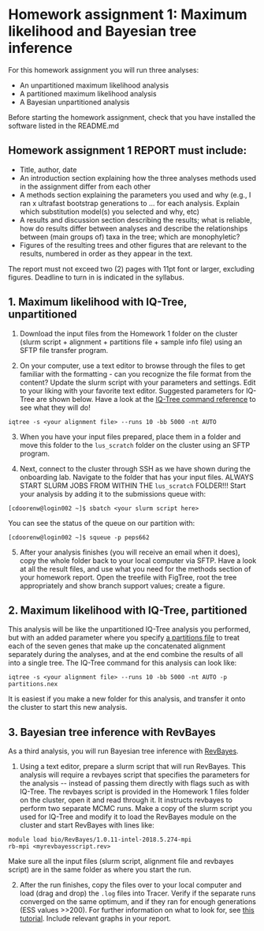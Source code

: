 # Homework assignment 1: Maximum likelihood and Bayesian tree inference

For this homework assignment you will run three analyses:
- An unpartitioned maximum likelihood analysis
- A partitioned maximum likelihood analysis
- A Bayesian unpartitioned analysis

Before starting the homework assignment, check that you have installed the software listed in the README.md


## Homework assignment 1 REPORT must include:

- Title, author, date
- An introduction section explaining how the three analyses methods used in the assignment differ from each other
- A methods section explaining the parameters you used and why (e.g., I ran x ultrafast bootstrap generations to ...  for each analysis. Explain which substitution model(s) you selected and why, etc)
- A results and discussion section describing the results; what is reliable, how do results differ between analyses and describe the relationships between (main groups of) taxa in the tree; which are monophyletic?
- Figures of the resulting trees and other figures that are relevant to the results, numbered in order as they appear in the text.

The report must not exceed two (2) pages with 11pt font or larger, excluding figures. Deadline to turn in is indicated in the syllabus.

## 1. Maximum likelihood with IQ-Tree, unpartitioned

1. Download the input files from the Homework 1 folder on the cluster (slurm script + alignment + partitions file + sample info file) using an SFTP file transfer program.

2. On your computer, use a text editor to browse through the files to get familiar with the formatting - can you recognize the file format from the content? Update the slurm script with your parameters and settings. Edit to your liking with your favorite text editor. Suggested parameters for IQ-Tree are shown below. Have a look at the [IQ-Tree command reference](http://www.iqtree.org/doc/Command-Reference) to see what they will do!


```
iqtree -s <your alignment file> --runs 10 -bb 5000 -nt AUTO
```


3. When you have your input files prepared, place them in a folder and move this folder to the ```lus_scratch``` folder on the cluster using an SFTP program. 

4. Next, connect to the cluster through SSH as we have shown during the onboarding lab. Navigate to the folder that has your input files. ALWAYS START SLURM JOBS FROM WITHIN THE ```lus_scratch``` FOLDER!!! Start your analysis by adding it to the submissions queue with:

```console
[cdoorenw@login002 ~]$ sbatch <your slurm script here>
```

You can see the status of the queue on our partition with:

```console
[cdoorenw@login002 ~]$ squeue -p peps662
```


5. After your analysis finishes (you will receive an email when it does), copy the whole folder back to your local computer via SFTP. Have a look at all the result files, and use what you need for the methods section of your homework report. Open the treefile with FigTree, root the tree appropriately and show branch support values; create a figure.

## 2. Maximum likelihood with IQ-Tree, partitioned

This analysis will be like the unpartitioned IQ-Tree analysis you performed, but with an added parameter where you specify [a partitions file](http://www.iqtree.org/doc/Advanced-Tutorial) to treat each of the seven genes that make up the concatenated alignment separately during the analyses, and at the end combine the results of all into a single tree. The IQ-Tree command for this analysis can look like:

```
iqtree -s <your alignment file> --runs 10 -bb 5000 -nt AUTO -p partitions.nex
```

It is easiest if you make a new folder for this analysis, and transfer it onto the cluster to start this new analysis.


## 3. Bayesian tree inference with RevBayes

As a third analysis, you will run Bayesian tree inference with [RevBayes](https://revbayes.github.io/tutorials/intro/getting_started.html). 

1. Using a text editor, prepare a slurm script that will run RevBayes. This analysis will require a revbayes script that specifies the parameters for the analysis -- instead of passing them directly with flags such as with IQ-Tree. The revbayes script is provided in the Homework 1 files folder on the cluster, open it and read through it. It instructs revbayes to perform two separate MCMC runs. Make a copy of the slurm script you used for IQ-Tree and modify it to load the RevBayes module on the cluster and start RevBayes with lines like:

```
module load bio/RevBayes/1.0.11-intel-2018.5.274-mpi
rb-mpi <myrevbayesscript.rev>
```

Make sure all the input files (slurm script, alignment file and revbayes script) are in the same folder as where you start the run.


2. After the run finishes, copy the files over to your local computer and load (drag and drop) the ```.log``` files into Tracer. Verify if the separate runs converged on the same optimum, and if they ran for enough generations (ESS values >>200). For further information on what to look for, see [this tutorial](https://beast.community/tracer_convergence). Include relevant graphs in your report.

